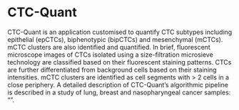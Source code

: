 # CTC-Quant
CTC-Quant is an application customised to quantify CTC subtypes including epithelial (epCTCs), biphenotypic (bipCTCs) and mesenchymal (mCTCs). mCTC clusters are also identified and quantified. In brief, fluorescent microscope images of CTCs isolated using a size-filtration microsieve technology are classified based on their fluorescent staining patterns. CTCs are further differentiated from background cells based on their staining intensities. mCTC clusters are identified as cell segments with > 2 cells in a close periphery. A detailed description of CTC-Quant’s algorithmic pipeline is described in a study of lung, breast and nasopharyngeal cancer samples: “”. 
